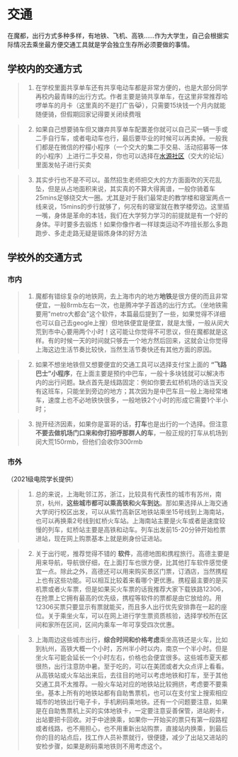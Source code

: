 # 交通

在魔都，出行方式多种多样，有地铁、飞机、高铁……作为大学生，自己会根据实际情况去乘坐最方便交通工具就是学会独立生存所必须要做的事情。
## 学校内的交通方式

>1. 在学校里面共享单车还有共享电动车都是非常方便的，也是大部分同学再校内最青睐的出行方式。作者主要是骑共享单车，在这里非常推荐哈啰单车的月卡（这里真的不是打广告😹），只需要15块钱一个月内就能随便骑，但假期回家记得要关闭续费哦

>2. 如果自己想要骑车但又嫌弃共享单车配置差你就可以自己买一辆一手或二手自行车，或者电动车也行，最后要毕业的时候可以再卖掉。一般我们都是在微信的柠檬小程序（一个交大的集二手交易、活动招募等一体的小程序）上进行二手交易，你也可以选择在[水源社区](https://shuiyuan.sjtu.edu.cn/)（交大的论坛）里面发帖子进行买卖

>3. 其实步行也不是不可以。虽然招生老师把交大的方方面面吹的天花乱坠，但是从占地面积来说，其实真的不算大得离谱，一般你骑着车25mins足够绕交大一圈。尤其是对于我们最常走的教学楼和寝室两点一线来说，15mins的步行就够了，何况有的寝室就在教学楼旁边。这里插一嘴，身体是革命的本钱，我们在大学努力学习的前提就是有一个好的身体。平时要多去锻炼！如果你像作者一样球类运动不咋擅长那么多跑跑步、多走走路无疑是锻炼身体的好方法
   
## 学校外的交通方式

### 市内
>1. 魔都有错综复杂的地铁网，去上海市内的地方**地铁**是很方便的而且非常便宜，一般8rmb左右一次，也是腾冲学子首选的出行方式。（坐地铁需要用"metro大都会"这个软件，本篇最后提到了一些，如果觉得不详细也可以自己去geogle上搜）但地铁便宜是便宜，就是太慢，一般从闵大荒到市中心要用两个小时！这可能让你觉得不可思议，但在魔都就是这样。有的时候一天的时间就只够去一个地方然后回来，这就会让你觉得上海这边生活节奏比较快，当然生活节奏快还有其他方面的原因。

>2. 如果不想坐地铁但又想要便宜的交通工具可以选择支付宝上面的 **“飞路巴士”小程序**，在上面主要是预约中巴车，一般十多块钱就可以解决市内的出行问题。缺点首先是线路固定：例如你要去虹桥机场的话当天没有这班车，只能坐到旁边的地方；其次因为是中巴车且一般上海经常堵车，速度上也不必地铁快很多，一般地铁2个小时的形成它需要1个半小时；

>3. 抛开经济因素，如果你是富哥的话，**打车**也是出行的一个选择。但注意**不要去做机场门口来和你打招呼那群人的车**，一般正规的打车从机场到闵大荒150rmb，但他们会收你300rmb
   
### 市外
（2021级电院学长提供）
>1. 总的来说，上海毗邻江苏，浙江，比较具有代表性的城市有苏州，南京，杭州，**这些城市都可以乘高铁和火车到达**。那如果选择从上海交通大学闵行校区出发，可以从紫竹高新区地铁站乘坐15号线到上海南站，也可以再换乘2号线到虹桥火车站。上海南站主要是火车或者是速度较慢的列车，虹桥站主要是高铁和动车。列车出发前15-20分钟开始检票进站，现在网上购票基本上就是刷身份证进站。

>2. 关于出行呢，推荐觉得不错的 **软件**，高德地图和携程旅行。高德主要是用来导航，导航很仔细，在上面打车也很方便，比其他打车软件感觉便宜一点。除此之外，高德还可以用来购买景区门票，订酒店，当然携程上也有这些功能。可以相互比较着来看哪个更优惠。携程最主要的是买机票或者火车票，但是如果买火车票的话我推荐大家下载铁路12306，在抢票上它拥有最高的优先级，携程等软件的票都是由它放给的。用12306买票只要显示有票就能买，而且多人出行优先安排靠在一起的座位。关于乘坐火车，可以在网上进行学生票资质核验，选择学校所在区间和家所在区间，区间内乘车一年可享受四次优惠。
   
>3. 上海周边这些城市出行，**综合时间和价格考虑**乘坐高铁还是火车，比如到杭州，高铁大概一个小时，苏州半小时以内，南京一个半小时。但是坐火车可能会延长一个小时左右，价格也会便宜很多。这些城市夏天都很热，出行注意防中暑。至于吃的，可以在美团或者大众点评上看看。从高铁站或火车站出来后，去往目的地可以考虑地铁和打车，至于其他交通工具不太推荐。一般火车站对应的地铁站比较拥挤，考虑要不要乘坐。基本上所有的地铁站都有自助售票机，也可以在支付宝上搜索相应城市的地铁出行电子卡，手机刷码乘地铁。还有一个问题要注意，如果是在自助售票机上买的实体地铁卡，一定要注意妥善保管，进站刷卡，出站要把卡回收。对于中途换乘，如果你一开始买的票只有第一段路程或者线路，也不用担心，也不用重新出站购票，直接站内换乘，到最后你的目的站点后，找工作人员补票就行，很便捷，减少了出站又进站的安检步骤，如果是刷码乘地铁则不用考虑这个。

